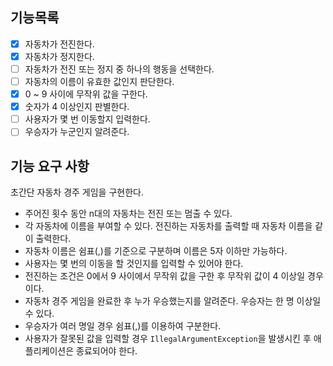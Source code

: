 ## 기능목록
- [x] 자동차가 전진한다. 
- [x] 자동차가 정지한다.
- [ ] 자동차가 전진 또는 정지 중 하나의 행동을 선택한다.
- [ ] 자동차의 이름이 유효한 값인지 판단한다.
- [x] 0 ~ 9 사이에 무작위 값을 구한다.
- [x] 숫자가 4 이상인지 판별한다.
- [ ] 사용자가 몇 번 이동할지 입력한다.
- [ ] 우승자가 누군인지 알려준다.

##  기능 요구 사항

초간단 자동차 경주 게임을 구현한다.

- 주어진 횟수 동안 n대의 자동차는 전진 또는 멈출 수 있다.
- 각 자동차에 이름을 부여할 수 있다. 전진하는 자동차를 출력할 때 자동차 이름을 같이 출력한다.
- 자동차 이름은 쉼표(,)를 기준으로 구분하며 이름은 5자 이하만 가능하다.
- 사용자는 몇 번의 이동을 할 것인지를 입력할 수 있어야 한다.
- 전진하는 조건은 0에서 9 사이에서 무작위 값을 구한 후 무작위 값이 4 이상일 경우이다.
- 자동차 경주 게임을 완료한 후 누가 우승했는지를 알려준다. 우승자는 한 명 이상일 수 있다.
- 우승자가 여러 명일 경우 쉼표(,)를 이용하여 구분한다.
- 사용자가 잘못된 값을 입력할 경우 `IllegalArgumentException`을 발생시킨 후 애플리케이션은 종료되어야 한다.
